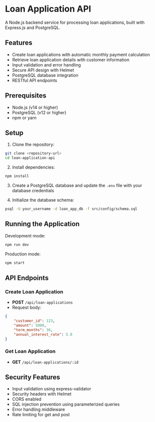# Loan Application API

A Node.js backend service for processing loan applications, built with Express.js and PostgreSQL.

## Features

- Create loan applications with automatic monthly payment calculation
- Retrieve loan application details with customer information
- Input validation and error handling
- Secure API design with Helmet
- PostgreSQL database integration
- RESTful API endpoints

## Prerequisites

- Node.js (v14 or higher)
- PostgreSQL (v12 or higher)
- npm or yarn

## Setup

1. Clone the repository:
```bash
git clone <repository-url>
cd loan-application-api
```

2. Install dependencies:
```bash
npm install
```

3. Create a PostgreSQL database and update the `.env` file with your database credentials

4. Initialize the database schema:
```bash
psql -U your_username -d loan_app_db -f src/config/schema.sql
```

## Running the Application

Development mode:
```bash
npm run dev
```

Production mode:
```bash
npm start
```

## API Endpoints

### Create Loan Application
- **POST** `/api/loan-applications`
- Request body:
```json
{
    "customer_id": 123,
    "amount": 5000,
    "term_months": 36,
    "annual_interest_rate": 5.0
}
```

### Get Loan Application
- **GET** `/api/loan-applications/:id`

## Security Features

- Input validation using express-validator
- Security headers with Helmet
- CORS enabled
- SQL injection prevention using parameterized queries
- Error handling middleware
- Rate limiting for get and post
